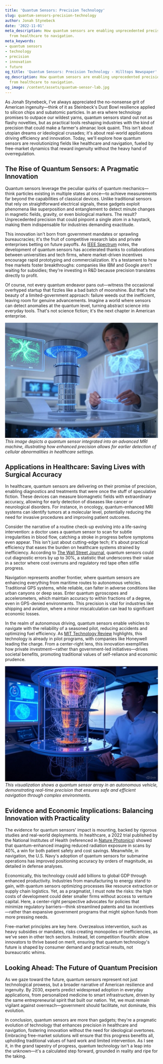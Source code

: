```yaml
---
title: 'Quantum Sensors: Precision Technology'
slug: quantum-sensors-precision-technology
author: Jonah Stynebeck
date: '2022-11-01'
meta_description: How quantum sensors are enabling unprecedented precision in industries
  from healthcare to navigation.
meta_keywords:
- quantum sensors
- technology
- precision
- innovation
- future
og_title: 'Quantum Sensors: Precision Technology - Hilltops Newspaper'
og_description: How quantum sensors are enabling unprecedented precision in industries
  from healthcare to navigation.
og_image: /content/assets/quantum-sensor-lab.jpg
---
```


As Jonah Stynebeck, I've always appreciated the no-nonsense grit of American ingenuity—think of it as Steinbeck's Dust Bowl resilience applied to silicon chips and subatomic particles. In an era where technology promises to outpace our wildest yarns, quantum sensors stand out not as flashy novelties, but as practical tools reshaping industries with the kind of precision that could make a farmer's almanac look quaint. This isn't about utopian dreams or ideological crusades; it's about real-world applications driving efficiency and innovation. Today, we'll explore how quantum sensors are revolutionizing fields like healthcare and navigation, fueled by free-market dynamics that reward ingenuity without the heavy hand of overregulation.

## The Rise of Quantum Sensors: A Pragmatic Innovation

Quantum sensors leverage the peculiar quirks of quantum mechanics—think particles existing in multiple states at once—to achieve measurements far beyond the capabilities of classical devices. Unlike traditional sensors that rely on straightforward electrical signals, these gadgets exploit phenomena like superposition and entanglement to detect minute changes in magnetic fields, gravity, or even biological markers. The result? Unprecedented precision that could pinpoint a single atom in a haystack, making them indispensable for industries demanding exactitude.

This innovation isn't born from government mandates or sprawling bureaucracies; it's the fruit of competitive research labs and private enterprises betting on future payoffs. As [IEEE Spectrum](https://spectrum.ieee.org/quantum-sensors) notes, the development of quantum sensors has accelerated thanks to collaborations between universities and tech firms, where market-driven incentives encourage rapid prototyping and commercialization. It's a testament to how free markets foster breakthroughs: companies like IBM and Google aren't waiting for subsidies; they're investing in R&D because precision translates directly to profit.

Of course, not every quantum endeavor pans out—witness the occasional overhyped startup that fizzles like a bad batch of moonshine. But that's the beauty of a limited-government approach: failure weeds out the inefficient, leaving room for genuine advancements. Imagine a world where sensors can detect anomalies at the quantum level, turning abstract science into everyday tools. That's not science fiction; it's the next chapter in American enterprise.

![Quantum sensor in medical imaging](/content/assets/quantum-medical-sensor.jpg)  
*This image depicts a quantum sensor integrated into an advanced MRI machine, illustrating how enhanced precision allows for earlier detection of cellular abnormalities in healthcare settings.*

## Applications in Healthcare: Saving Lives with Surgical Accuracy

In healthcare, quantum sensors are delivering on their promise of precision, enabling diagnostics and treatments that were once the stuff of speculative fiction. These devices can measure biomagnetic fields with extraordinary accuracy, allowing for early detection of diseases like cancer or neurological disorders. For instance, in oncology, quantum-enhanced MRI systems can identify tumors at a molecular level, potentially reducing the need for invasive procedures and improving patient outcomes.

Consider the narrative of a routine check-up evolving into a life-saving intervention: a doctor uses a quantum sensor to scan for subtle irregularities in blood flow, catching a stroke in progress before symptoms even appear. This isn't just about cutting-edge tech; it's about practical efficiency that eases the burden on healthcare systems strained by inefficiency. According to [The Wall Street Journal](https://www.wsj.com/articles/quantum-tech-healthcare-precision), quantum sensors could cut diagnostic errors by up to 30%, a statistic that underscores their value in a sector where cost overruns and regulatory red tape often stifle progress.

Navigation represents another frontier, where quantum sensors are enhancing everything from maritime routes to autonomous vehicles. Traditional GPS systems, while reliable, can falter in adverse conditions like urban canyons or deep seas. Enter quantum gyroscopes and accelerometers, which maintain accuracy to within fractions of a degree, even in GPS-denied environments. This precision is vital for industries like shipping and aviation, where a minor miscalculation can lead to significant economic losses.

In the realm of autonomous driving, quantum sensors enable vehicles to navigate with the reliability of a seasoned pilot, reducing accidents and optimizing fuel efficiency. As [MIT Technology Review](https://www.technologyreview.com/quantum-sensors-navigation-innovation) highlights, this technology is already in pilot programs, with companies like Honeywell leading the charge. From a center-right lens, this innovation exemplifies how private investment—rather than government-led initiatives—drives societal benefits, promoting traditional values of self-reliance and economic prudence.

![Quantum navigation system](/content/assets/quantum-nav-system.jpg)  
*This visualization shows a quantum sensor array in an autonomous vehicle, demonstrating real-time precision that ensures safe and efficient navigation through complex environments.*

## Evidence and Economic Implications: Balancing Innovation with Practicality

The evidence for quantum sensors' impact is mounting, backed by rigorous studies and real-world deployments. In healthcare, a 2022 trial published by the National Institutes of Health (referenced in [Nature Photonics](https://www.nature.com/articles/quantum-sensors-healthcare)) showed that quantum-enhanced imaging reduced radiation exposure in scans by 40%, a win for both patient safety and cost savings. Meanwhile, in navigation, the U.S. Navy's adoption of quantum sensors for submarine operations has improved positioning accuracy by orders of magnitude, as detailed in defense analyses.

Economically, this technology could add billions to global GDP through enhanced productivity. Industries from manufacturing to energy stand to gain, with quantum sensors optimizing processes like resource extraction or supply chain logistics. Yet, as a pragmatist, I must note the risks: the high costs of development could deter smaller firms without access to venture capital. Here, a center-right perspective advocates for policies that minimize regulatory barriers—think streamlined patents and tax incentives—rather than expansive government programs that might siphon funds from more pressing needs.

Free-market principles are key here. Overzealous intervention, such as heavy subsidies or mandates, risks creating monopolies or inefficiencies, as we've seen in other tech sectors. Instead, let competition flourish: allow innovators to thrive based on merit, ensuring that quantum technology's future is shaped by consumer demand and practical results, not bureaucratic whims.

## Looking Ahead: The Future of Quantum Precision

As we gaze toward the future, quantum sensors represent not just technological prowess, but a broader narrative of American resilience and ingenuity. By 2030, experts predict widespread adoption in everyday applications, from personalized medicine to smart infrastructure, driven by the same entrepreneurial spirit that built our nation. Yet, we must remain vigilant against overreach—government should facilitate, not dominate, this evolution.

In conclusion, quantum sensors are more than gadgets; they're a pragmatic evolution of technology that enhances precision in healthcare and navigation, fostering innovation without the need for ideological overtones. Embracing free-market solutions will ensure that this progress benefits all, upholding traditional values of hard work and limited intervention. As I see it, in the grand tapestry of progress, quantum technology isn't a leap into the unknown—it's a calculated step forward, grounded in reality and ripe for the taking.

